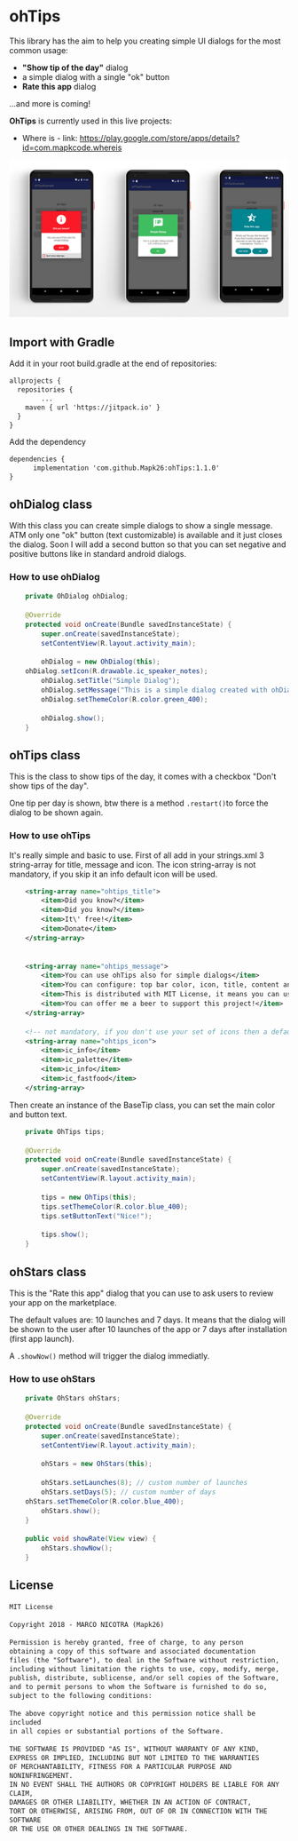 # ohTips

This library has the aim to help you creating simple UI dialogs for the most common usage:

* **"Show tip of the day"** dialog
* a simple dialog with a single "ok" button
* **Rate this app** dialog

...and more is coming!

**OhTips** is currently used in this live projects:
* Where is - link: https://play.google.com/store/apps/details?id=com.mapkcode.whereis

![screenshot](https://raw.githubusercontent.com/Mapk26/ohTips/master/ohtips-screens.png)

## Import with Gradle
Add it in your root build.gradle at the end of repositories:
```
allprojects {
  repositories {
		...
    maven { url 'https://jitpack.io' }
  }
}
```

Add the dependency
```
dependencies {
	  implementation 'com.github.Mapk26:ohTips:1.1.0'
}
```
## ohDialog class
With this class you can create simple dialogs to show a single message. ATM only one "ok" button (text customizable) is available and it just closes the dialog. Soon I will add a second button so that you can set negative and positive buttons like in standard android dialogs.

### How to use ohDialog
```java
    private OhDialog ohDialog;

    @Override
    protected void onCreate(Bundle savedInstanceState) {
        super.onCreate(savedInstanceState);
        setContentView(R.layout.activity_main);

        ohDialog = new OhDialog(this);
	ohDialog.setIcon(R.drawable.ic_speaker_notes);
        ohDialog.setTitle("Simple Dialog");
        ohDialog.setMessage("This is a simple dialog created with ohDialog class!");
        ohDialog.setThemeColor(R.color.green_400);

        ohDialog.show();
    }
```

## ohTips class
This is the class to show tips of the day, it comes with a checkbox "Don't show tips of the day".

One tip per day is shown, btw there is a method ```.restart()```to force the dialog to be shown again.

### How to use ohTips
It's really simple and basic to use. First of all add in your strings.xml 3 string-array for title, message and icon.
The icon string-array is not mandatory, if you skip it an info default icon will be used.

```xml
    <string-array name="ohtips_title">
        <item>Did you know?</item>
        <item>Did you know?</item>
        <item>It\' free!</item>
        <item>Donate</item>
    </string-array>


    <string-array name="ohtips_message">
        <item>You can use ohTips also for simple dialogs</item>
        <item>You can configure: top bar color, icon, title, content and button text</item>
        <item>This is distributed with MIT License, it means you can use this library for free in all your projects.</item>
        <item>You can offer me a beer to support this project!</item>
    </string-array>

    <!-- not mandatory, if you don't use your set of icons then a default info icon will be used -->
    <string-array name="ohtips_icon">
        <item>ic_info</item>
        <item>ic_palette</item>
        <item>ic_info</item>
        <item>ic_fastfood</item>
    </string-array>
```

Then create an instance of the BaseTip class, you can set the main color and button text. 

```java
    private OhTips tips;

    @Override
    protected void onCreate(Bundle savedInstanceState) {
        super.onCreate(savedInstanceState);
        setContentView(R.layout.activity_main);

        tips = new OhTips(this);
        tips.setThemeColor(R.color.blue_400);
        tips.setButtonText("Nice!");

        tips.show();
    }
```


## ohStars class
This is the "Rate this app" dialog that you can use to ask users to review your app on the marketplace. 

The default values are: 10 launches and 7 days.
It means that the dialog will be shown to the user after 10 launches of the app or 7 days after installation (first app launch).

A ```.showNow()``` method will trigger the dialog immediatly.

### How to use ohStars
```java
    private OhStars ohStars;

    @Override
    protected void onCreate(Bundle savedInstanceState) {
        super.onCreate(savedInstanceState);
        setContentView(R.layout.activity_main);

        ohStars = new OhStars(this);

        ohStars.setLaunches(8); // custom number of launches
        ohStars.setDays(5);	// custom number of days
	ohStars.setThemeColor(R.color.blue_400);
        ohStars.show();
    }
    
    public void showRate(View view) {
        ohStars.showNow();
    }
```

## License
```
MIT License

Copyright 2018 - MARCO NICOTRA (Mapk26)

Permission is hereby granted, free of charge, to any person 
obtaining a copy of this software and associated documentation 
files (the "Software"), to deal in the Software without restriction, 
including without limitation the rights to use, copy, modify, merge, 
publish, distribute, sublicense, and/or sell copies of the Software, 
and to permit persons to whom the Software is furnished to do so, 
subject to the following conditions:

The above copyright notice and this permission notice shall be included 
in all copies or substantial portions of the Software.

THE SOFTWARE IS PROVIDED "AS IS", WITHOUT WARRANTY OF ANY KIND, 
EXPRESS OR IMPLIED, INCLUDING BUT NOT LIMITED TO THE WARRANTIES 
OF MERCHANTABILITY, FITNESS FOR A PARTICULAR PURPOSE AND NONINFRINGEMENT. 
IN NO EVENT SHALL THE AUTHORS OR COPYRIGHT HOLDERS BE LIABLE FOR ANY CLAIM, 
DAMAGES OR OTHER LIABILITY, WHETHER IN AN ACTION OF CONTRACT, 
TORT OR OTHERWISE, ARISING FROM, OUT OF OR IN CONNECTION WITH THE SOFTWARE 
OR THE USE OR OTHER DEALINGS IN THE SOFTWARE.
```
